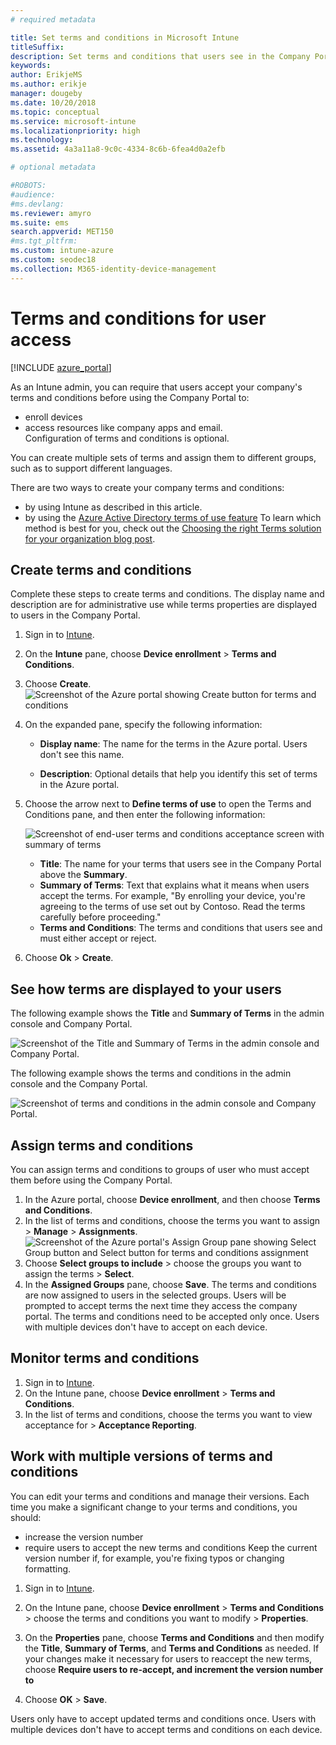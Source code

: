 ```yaml
---
# required metadata

title: Set terms and conditions in Microsoft Intune
titleSuffix: 
description: Set terms and conditions that users see in the Company Portal for Intune.
keywords:
author: ErikjeMS
ms.author: erikje
manager: dougeby
ms.date: 10/20/2018
ms.topic: conceptual
ms.service: microsoft-intune
ms.localizationpriority: high
ms.technology:
ms.assetid: 4a3a11a8-9c0c-4334-8c6b-6fea4d0a2efb

# optional metadata

#ROBOTS:
#audience:
#ms.devlang:
ms.reviewer: amyro
ms.suite: ems
search.appverid: MET150
#ms.tgt_pltfrm:
ms.custom: intune-azure
ms.custom: seodec18
ms.collection: M365-identity-device-management
---
```


# Terms and conditions for user access

[!INCLUDE [azure_portal](./includes/azure_portal.md)]

As an Intune admin, you can require that users accept your company's terms and conditions before using the Company Portal to:
- enroll devices
- access resources like company apps and email.    
Configuration of terms and conditions is optional.

You can create multiple sets of terms and assign them to different groups, such as to support different languages.

There are two ways to create your company terms and conditions:
- by using Intune as described in this article.
- by using the [Azure Active Directory terms of use feature](https://docs.microsoft.com/azure/active-directory/governance/active-directory-tou)
To learn which method is best for you, check out the [Choosing the right Terms solution for your organization blog post](https://go.microsoft.com/fwlink/?linkid=2010506&clcid=0x409). 

## Create terms and conditions
Complete these steps to create terms and conditions. The display name and description are for administrative use while terms properties are displayed to users in the Company Portal.

1. Sign in to [Intune](https://go.microsoft.com/fwlink/?linkid=2090973).
3. On the **Intune** pane, choose **Device enrollment** > **Terms and Conditions**.
2. Choose **Create**.
![Screenshot of the Azure portal showing Create button for terms and conditions](media/terms-create-terms.png)
3. On the expanded pane, specify the following information:

   - **Display name**: The name for the terms in the Azure portal. Users don't see this name.

   - **Description**: Optional details that help you identify this set of terms in the Azure portal.

4. Choose the arrow next to **Define terms of use** to open the Terms and Conditions pane, and then enter the following information:

   ![Screenshot of end-user terms and conditions acceptance screen with summary of terms](./media/terms-summary-create.png)

   - **Title**: The name for your terms that users see in the Company Portal above the **Summary**.
   - **Summary of Terms**: Text that explains what it means when users accept the terms. For example, "By enrolling your device, you're agreeing to the terms of use set out by Contoso. Read the terms carefully before proceeding."
   - **Terms and Conditions**: The terms and conditions that users see and must either accept or reject.

5. Choose **Ok** > **Create**.

## See how terms are displayed to your users
The following example shows the **Title** and **Summary of Terms** in the admin console and Company Portal.

![Screenshot of the Title and Summary of Terms in the admin console and Company Portal.](./media/terms-summary-terms.png)

The following example shows the terms and conditions in the admin console and the Company Portal.

![Screenshot of terms and conditions in the admin console and Company Portal.](./media/terms-properties-terms.png)

## Assign terms and conditions

You can assign terms and conditions to groups of user who must accept them before using the Company Portal.

1. In the Azure portal, choose **Device enrollment**, and then choose **Terms and Conditions**.
2. In the list of terms and conditions, choose the terms you want to assign > **Manage** > **Assignments**.
![Screenshot of the Azure portal's Assign Group pane showing Select Group button and Select button for terms and conditions assignment](media/terms-assign-groups.png)
3. Choose **Select groups to include** > choose the groups you want to assign the terms > **Select**. 
4. In the **Assigned Groups** pane, choose **Save**.  The terms and conditions are now assigned to users in the selected groups. Users will be prompted to accept terms the next time they access the company portal. The terms and conditions need to be accepted only once. Users with multiple devices don't have to accept on each device.


## Monitor terms and conditions

1. Sign in to [Intune](https://go.microsoft.com/fwlink/?linkid=2090973). 
1. On the Intune pane, choose **Device enrollment** > **Terms and Conditions**.
2. In the list of terms and conditions, choose the terms you want to view acceptance for > **Acceptance Reporting**.

## Work with multiple versions of terms and conditions
You can edit your terms and conditions and manage their versions. Each time you make a significant change to your terms and conditions, you should:
- increase the version number
- require users to accept the new terms and conditions
Keep the current version number if, for example, you're fixing typos or changing formatting.

1. Sign in to [Intune](https://go.microsoft.com/fwlink/?linkid=2090973).

2. On the Intune pane, choose **Device enrollment** > **Terms and Conditions** > choose the terms and conditions you want to modify > **Properties**.

4. On the **Properties** pane, choose **Terms and Conditions** and then modify the **Title**, **Summary of Terms**, and **Terms and Conditions** as needed. If your changes make it necessary for users to reaccept the new terms, choose **Require users to re-accept, and increment the version number to**

4. Choose **OK** > **Save**.

Users only have to accept updated terms and conditions once. Users with multiple devices don't have to accept terms and conditions on each device.
